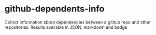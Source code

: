 # github-dependents-info
Collect information about dependencies between a github repo and other repositories. Results available in JSON, markdown and badge
